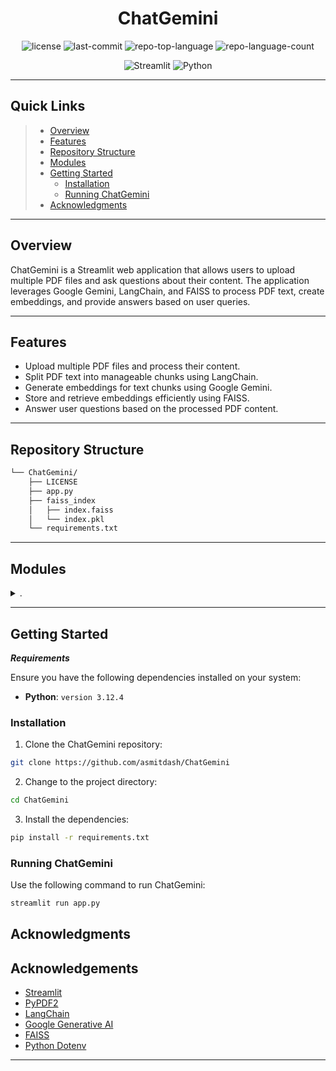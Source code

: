 <p align="center">
  
</p>
<p align="center">
    <h1 align="center">ChatGemini</h1>
</p>
<p align="center">
    
</p>
<p align="center">
	<img src="https://img.shields.io/github/license/asmitdash/ChatGemini?style=flat&color=0080ff" alt="license">
	<img src="https://img.shields.io/github/last-commit/asmitdash/ChatGemini?style=flat&logo=git&logoColor=white&color=0080ff" alt="last-commit">
	<img src="https://img.shields.io/github/languages/top/asmitdash/ChatGemini?style=flat&color=0080ff" alt="repo-top-language">
	<img src="https://img.shields.io/github/languages/count/asmitdash/ChatGemini?style=flat&color=0080ff" alt="repo-language-count">
<p>
<p align="center">
		
</p>
<p align="center">
	<img src="https://img.shields.io/badge/Streamlit-FF4B4B.svg?style=flat&logo=Streamlit&logoColor=white" alt="Streamlit">
	<img src="https://img.shields.io/badge/Python-3776AB.svg?style=flat&logo=Python&logoColor=white" alt="Python">
</p>
<hr>

##  Quick Links

> - [ Overview](#-overview)
> - [ Features](#-features)
> - [ Repository Structure](#-repository-structure)
> - [ Modules](#-modules)
> - [ Getting Started](#-getting-started)
>   - [ Installation](#-installation)
>   - [ Running ChatGemini](#-running-ChatGemini)
> - [ Acknowledgments](#-acknowledgments)

---

##  Overview

ChatGemini is a Streamlit web application that allows users to upload multiple PDF files and ask questions about their content. The application leverages Google Gemini, LangChain, and FAISS to process PDF text, create embeddings, and provide answers based on user queries.

---

##  Features

- Upload multiple PDF files and process their content.
- Split PDF text into manageable chunks using LangChain.
- Generate embeddings for text chunks using Google Gemini.
- Store and retrieve embeddings efficiently using FAISS.
- Answer user questions based on the processed PDF content.

---

##  Repository Structure

```sh
└── ChatGemini/
    ├── LICENSE
    ├── app.py
    ├── faiss_index
    │   ├── index.faiss
    │   └── index.pkl
    └── requirements.txt
```

---

##  Modules

<details closed><summary>.</summary>

| File                                                                                     | Summary                                      |
| ---                                                                                      | ---                                          |
| [requirements.txt](https://github.com/asmitdash/ChatGemini/blob/master/requirements.txt) | Lists all the Python packages that are required for your project to run. |
| [app.py](https://github.com/asmitdash/ChatGemini/blob/master/app.py)                     | This file contains the main logic and functionality of your Streamlit web application.           |

</details>

---

##  Getting Started

***Requirements***

Ensure you have the following dependencies installed on your system:

* **Python**: `version 3.12.4`

###  Installation

1. Clone the ChatGemini repository:

```sh
git clone https://github.com/asmitdash/ChatGemini
```

2. Change to the project directory:

```sh
cd ChatGemini
```

3. Install the dependencies:

```sh
pip install -r requirements.txt
```

###  Running ChatGemini

Use the following command to run ChatGemini:

```sh
streamlit run app.py
```



##  Acknowledgments

## Acknowledgements

- [Streamlit](https://streamlit.io/)
- [PyPDF2](https://pypi.org/project/PyPDF2/)
- [LangChain](https://github.com/langchain-ai/langchain)
- [Google Generative AI](https://github.com/google/generative-ai-python)
- [FAISS](https://github.com/facebookresearch/faiss)
- [Python Dotenv](https://github.com/theskumar/python-dotenv)



---
